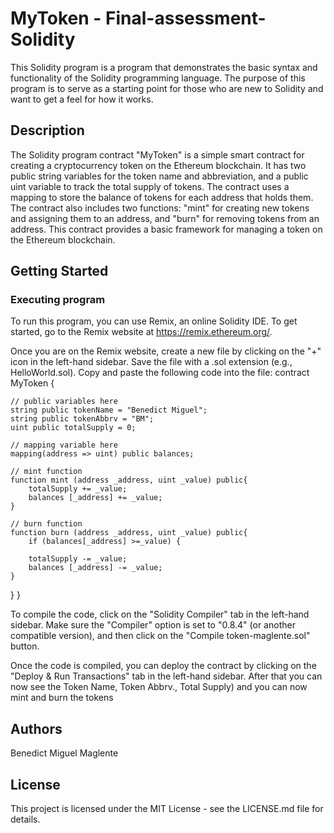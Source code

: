 # MyToken - Final-assessment-Solidity

This Solidity program is a  program that demonstrates the basic syntax and functionality of the Solidity programming language. The purpose of this program is to serve as a starting point for those who are new to Solidity and want to get a feel for how it works.

## Description

The Solidity program contract "MyToken" is a simple smart contract for creating a cryptocurrency token on the Ethereum blockchain. It has two public string variables for the token name and abbreviation, and a public uint variable to track the total supply of tokens. The contract uses a mapping to store the balance of tokens for each address that holds them. The contract also includes two functions: "mint" for creating new tokens and assigning them to an address, and "burn" for removing tokens from an address. This contract provides a basic framework for managing a token on the Ethereum blockchain.

## Getting Started

### Executing program

To run this program, you can use Remix, an online Solidity IDE. To get started, go to the Remix website at https://remix.ethereum.org/.

Once you are on the Remix website, create a new file by clicking on the "+" icon in the left-hand sidebar. Save the file with a .sol extension (e.g., HelloWorld.sol). Copy and paste the following code into the file:
contract MyToken {

    // public variables here
    string public tokenName = "Benedict Miguel";
    string public tokenAbbrv = "BM";
    uint public totalSupply = 0;

    // mapping variable here
    mapping(address => uint) public balances;

    // mint function
    function mint (address _address, uint _value) public{
        totalSupply += _value;
        balances [_address] += _value;
    }

    // burn function
    function burn (address _address, uint _value) public{
        if (balances[_address] >=_value) {

        totalSupply -= _value;
        balances [_address] -= _value;
    }

}
}


To compile the code, click on the "Solidity Compiler" tab in the left-hand sidebar. Make sure the "Compiler" option is set to "0.8.4" (or another compatible version), and then click on the "Compile token-maglente.sol" button.

Once the code is compiled, you can deploy the contract by clicking on the "Deploy & Run Transactions" tab in the left-hand sidebar. After that you can now see the Token Name, Token Abbrv., Total Supply) and you can now mint and burn the tokens

## Authors

Benedict Miguel Maglente


## License

This project is licensed under the MIT License - see the LICENSE.md file for details.
